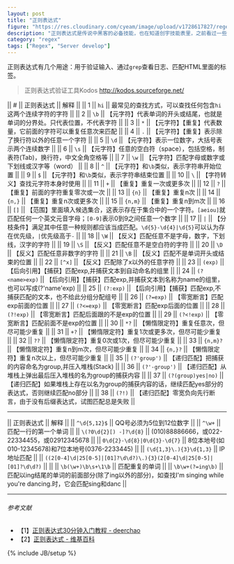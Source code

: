 ```yaml
---
layout: post
title: "正则表达式"
figure: "https://res.cloudinary.com/cyeam/image/upload/v1728617827/regex-example.png"
description: "正则表达式是传说中黑客的必备技能，也在知道创宇技能表里，之前看过一些，每次都记不住，这次记到这里，忘记了回来看好了。"
category: "regex"
tags: ["Regex", "Server develop"]
---
```


正则表达式有几个用途：用于验证输入、通过`grep`查看日志、匹配HTML里面的标签。

> 正则表达式验证工具Kodos http://kodos.sourceforge.net/

|| # || 正则表达式 || 解释 ||
|| 1 || `hi` || 最常见的查找方式，可以查找任何包含`hi`这两个连续字符的字符 ||
|| 2 || `\b` || 【元字符】代表单词的开头或结尾，也就是单词的分界处。只代表位置，不代表字符 ||
|| 3 || `*` || 【元字符】【重复】代表数量，它前面的字符可以重复任意次来匹配 ||
|| 4 || `.` || 【元字符】【重复】表示除了换行符以外的任意一个字符 ||
|| 5 || `\d` || 【元字符】表示一位数字，大括号表示两个连续数字 ||
|| 6 || `\s` || 【元字符】任意的空白符（space），包括空格，制表符(Tab)，换行符，中文全角空格等 ||
|| 7 || `\w` || 【元字符】匹配字母或数字或下划线或汉字等（word） ||
|| 8 || `^` || 【元字符】和`\b`类似，表示字符串开始位置 ||
|| 9 || `$` || 【元字符】和`\b`类似，表示字符串结束位置 ||
|| 10 || `\` || 【字符转义】查找元字符本身时使用 ||
|| 11 || `+` || 【重复】重复一次或更多次 ||
|| 12 || `?` || 【重复】前面的字符重复零次或一次 ||
|| 13 || `{n}` || 【重复】重复n次 ||
|| 14 || `{n,}` || 【重复】重复n次或更多次 ||
|| 15 || `{n,m}` || 【重复】重复n到m次 ||
|| 16 || `[]` || 【范围】里面填入候选集合，这表示存在于集合中的一个字符。`[aeiou]`就匹配任何一个英文元音字母；`[0-9]`表示0到9之间任意一个数字 ||
|| 17 || `|` || 【分枝条件】满足其中任意一种规则都应该当成匹配。`\d{5}-\d{4}|\d{5}`可以认为存在优先级，`|`优先级高于`-` ||
|| 18 || `\W` || 【反义】匹配任意不是字母，数字，下划线，汉字的字符 ||
|| 19 || `\S` || 【反义】匹配任意不是空白符的字符 ||
|| 20 || `\D` || 【反义】匹配任意非数字的字符 ||
|| 21 || `\B` || 【反义】匹配不是单词开头或结束的位置 ||
|| 22 || `[^x]` || 【反义】匹配除了x以外的任意字符 ||
|| 23 || `(exp)` || 【后向引用】【捕获】匹配exp,并捕获文本到自动命名的组里 ||
|| 24 || `(?<name>exp)` || 【后向引用】【捕获】匹配exp,并捕获文本到名称为name的组里，也可以写成(?'name'exp) ||
|| 25 || `(?:exp)` || 【后向引用】【捕获】匹配exp,不捕获匹配的文本，也不给此分组分配组号 ||
|| 26 || `(?=exp)` || 【零宽断言】匹配exp前面的位置 ||
|| 27 || `(?<=exp)` || 【零宽断言】匹配exp后面的位置 ||
|| 28 || `(?!exp)` || 【零宽断言】匹配后面跟的不是exp的位置 ||
|| 29 || `(?<!exp)` || 【零宽断言】匹配前面不是exp的位置 ||
|| 30 || `*?` || 【懒惰限定符】重复任意次，但尽可能少重复 ||
|| 31 || `+?` || 【懒惰限定符】重复1次或更多次，但尽可能少重复 ||
|| 32 || `??` || 【懒惰限定符】重复0次或1次，但尽可能少重复 ||
|| 33 || `{n,m}?` || 【懒惰限定符】重复n到m次，但尽可能少重复 ||
|| 34 || `{n,}?` || 【懒惰限定符】重复n次以上，但尽可能少重复 ||
|| 35 || `(?'group')` || 【递归匹配】把捕获的内容命名为group,并压入堆栈(Stack) ||
|| 36 || `(?'-group')` || 【递归匹配】从堆栈上弹出最后压入堆栈的名为group的捕获内容 ||
|| 37 || `(?(group)yes|no)` || 【递归匹配】如果堆栈上存在以名为group的捕获内容的话，继续匹配yes部分的表达式，否则继续匹配no部分 ||
|| 38 || `(?!)` || 【递归匹配】零宽负向先行断言，由于没有后缀表达式，试图匹配总是失败 ||

---

|| 正则表达式 || 解释 ||
|| `^\d{5,12}$` || QQ号必须为5位到12位数字 ||
|| `^\w+` || 匹配一行的第一个单词 ||
|| `\(?0\d{2}[) -]?\d{8}` || (010)88886666，或022-22334455，或02912345678 ||
|| `0\d{2}-\d{8}|0\d{3}-\d{7}` || 8位本地号(如010-12345678)和7位本地号(0376-2233445) ||
|| `(\d{1,3}\.){3}\d{1,3}` || IP地址匹配 ||
|| `((2[0-4]\d|25[0-5]|[01]?\d\d?)\.){3}(2[0-4]\d|25[0-5]|[01]?\d\d?)` ||  ||
|| `\b(\w+)\b\s+\1\b` || 匹配重复的单词 ||
|| `\b\w+(?=ing\b)` || 匹配以ing结尾的单词的前面部分(除了ing以外的部分)，如查找I'm singing while you're dancing.时，它会匹配sing和danc ||


---

###### *参考文献*
+ 【1】[正则表达式30分钟入门教程 - deerchao](http://deerchao.net/tutorials/regex/regex.htm)
+ 【2】[正则表达式 - 维基百科](http://zh.wikipedia.org/wiki/%E6%AD%A3%E5%88%99%E8%A1%A8%E8%BE%BE%E5%BC%8F)

{% include JB/setup %}
